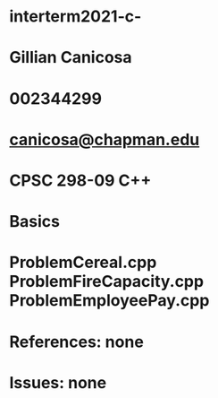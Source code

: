 # interterm2021-c-
# Gillian Canicosa
# 002344299
# canicosa@chapman.edu
# CPSC 298-09 C++
# Basics
# ProblemCereal.cpp ProblemFireCapacity.cpp ProblemEmployeePay.cpp
# References: none
# Issues: none
